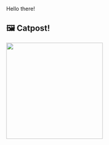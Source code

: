 Hello there!



## 🖼️ Catpost!

<sub>
    <img src="https://cdn2.thecatapi.com/images/civ.jpg" height="256">
</sub>

